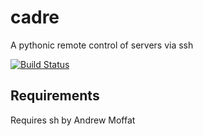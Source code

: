 cadre
=====

A pythonic remote control of servers via ssh 

[![Build Status](https://travis-ci.org/dwurf/cadre.png?branch=master)](https://travis-ci.org/dwurf/cadre)

Requirements
------------

Requires sh by Andrew Moffat
